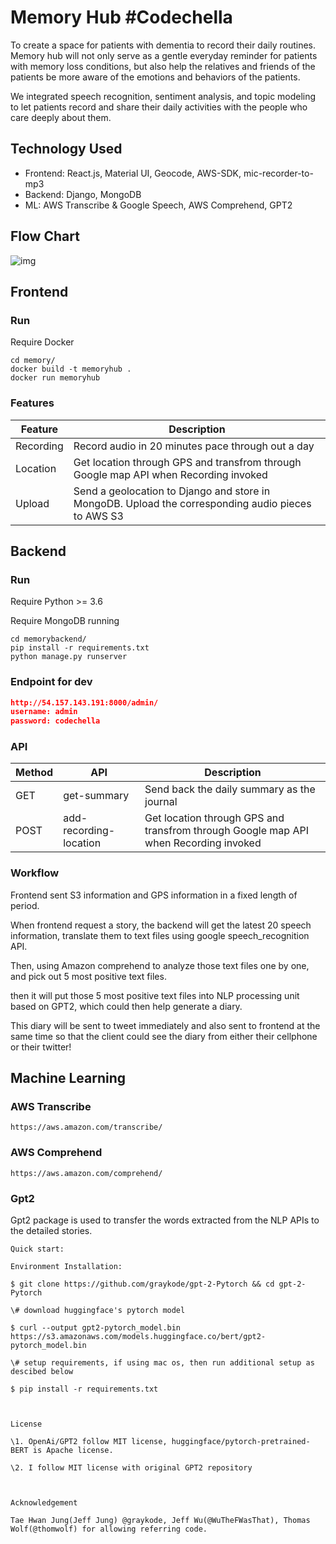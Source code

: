 # Memory Hub #Codechella

To create a space for patients with dementia to record their daily routines. Memory hub will not only serve as a gentle everyday reminder for patients with memory loss conditions, but also help the relatives and friends of the patients be more aware of the emotions and behaviors of the patients.

We integrated speech recognition, sentiment analysis, and topic modeling to let patients record and share their daily activities with the people who care deeply about them. 



## Technology Used
- Frontend: React.js, Material UI, Geocode, AWS-SDK, mic-recorder-to-mp3
- Backend: Django, MongoDB
- ML: AWS Transcribe & Google Speech, AWS Comprehend, GPT2



## Flow Chart

![img](https://lh6.googleusercontent.com/xuX5k8-r0ZGr5ykeJVYiaO1fZg3dsPaAQJ2nYio5b8hND499O16DE7AqB8O2Hx4dj64sZ1V5MrAU4T9pAIjpSvwM2Wc1rOC4uYuhskV4vwgnF7Zzcb13cqT0qxdh_jCEF5t8scwrbvg)



## Frontend

### Run

Require Docker

```
cd memory/
docker build -t memoryhub . 
docker run memoryhub
```



### Features

| Feature   | Description                                                  |
| --------- | ------------------------------------------------------------ |
| Recording | Record audio in 20 minutes pace through out a day            |
| Location  | Get location through GPS and transfrom through Google map API when Recording invoked |
| Upload    | Send a geolocation to Django and store in MongoDB. Upload the corresponding audio pieces to AWS S3 |



## Backend

### Run

Require Python >= 3.6

Require MongoDB running

```
cd memorybackend/
pip install -r requirements.txt
python manage.py runserver
```



### Endpoint for dev

```json
http://54.157.143.191:8000/admin/
username: admin
password: codechella
```



### API



| Method | API                    | Description                                                  |
| ------ | ---------------------- | ------------------------------------------------------------ |
| GET    | get-summary            | Send back the daily summary as the journal                   |
| POST   | add-recording-location | Get location through GPS and transfrom through Google map API when Recording invoked |



### Workflow

Frontend sent S3 information and GPS information in a fixed length of period.

When frontend request a story, the backend will get the latest 20 speech information, translate them to text files using google speech_recognition API.

Then, using Amazon comprehend to analyze those text files one by one, and pick out 5 most positive text files.

then it will put those 5 most positive text files into NLP processing unit based on GPT2, which could then help generate a diary.

This diary will be sent to tweet immediately and also sent to frontend at the same time so that the client could see the diary from either their cellphone or their twitter!



## Machine Learning

### AWS Transcribe

```
https://aws.amazon.com/transcribe/
```



### AWS Comprehend

```
https://aws.amazon.com/comprehend/
```



### Gpt2 

Gpt2 package is used to transfer the words extracted from the NLP APIs to the detailed stories. 

```
Quick start:

Environment Installation:

$ git clone https://github.com/graykode/gpt-2-Pytorch && cd gpt-2-Pytorch

\# download huggingface's pytorch model 

$ curl --output gpt2-pytorch_model.bin https://s3.amazonaws.com/models.huggingface.co/bert/gpt2-pytorch_model.bin

\# setup requirements, if using mac os, then run additional setup as descibed below

$ pip install -r requirements.txt



License

\1. OpenAi/GPT2 follow MIT license, huggingface/pytorch-pretrained-BERT is Apache license.

\2. I follow MIT license with original GPT2 repository



Acknowledgement

Tae Hwan Jung(Jeff Jung) @graykode, Jeff Wu(@WuTheFWasThat), Thomas Wolf(@thomwolf) for allowing referring code.
```



